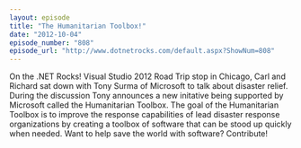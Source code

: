 ```yaml
---
layout: episode
title: "The Humanitarian Toolbox!"
date: "2012-10-04"
episode_number: "808"
episode_url: "http://www.dotnetrocks.com/default.aspx?ShowNum=808"
---
```


On the .NET Rocks! Visual Studio 2012 Road Trip stop in Chicago, Carl and Richard sat down with Tony Surma of Microsoft to talk about disaster relief. During the discussion Tony announces a new initative being supported by Microsoft called the Humanitarian Toolbox. The goal of the Humanitarian Toolbox is to improve the response capabilities of lead disaster response organizations by creating a toolbox of software that can be stood up quickly when needed. Want to help save the world with software? Contribute!
